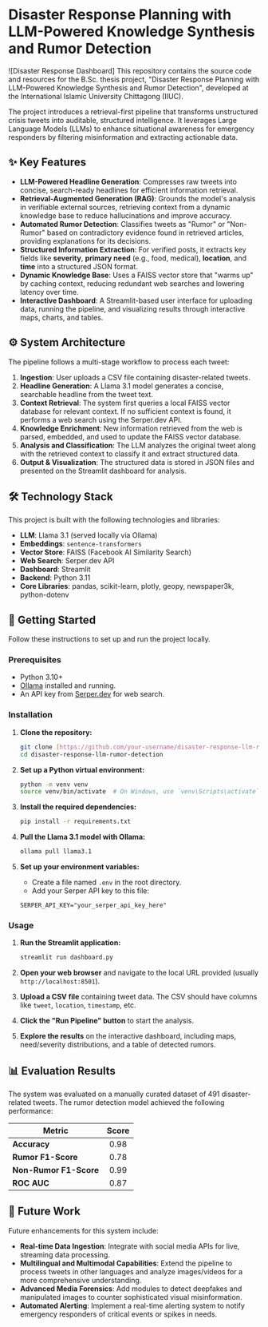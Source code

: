 # Disaster Response Planning with LLM-Powered Knowledge Synthesis and Rumor Detection

![Disaster Response Dashboard] This repository contains the source code and resources for the B.Sc. thesis project, "Disaster Response Planning with LLM-Powered Knowledge Synthesis and Rumor Detection", developed at the International Islamic University Chittagong (IIUC).

The project introduces a retrieval-first pipeline that transforms unstructured crisis tweets into auditable, structured intelligence. It leverages Large Language Models (LLMs) to enhance situational awareness for emergency responders by filtering misinformation and extracting actionable data.

## ✨ Key Features

-   **LLM-Powered Headline Generation**: Compresses raw tweets into concise, search-ready headlines for efficient information retrieval.
-   **Retrieval-Augmented Generation (RAG)**: Grounds the model's analysis in verifiable external sources, retrieving context from a dynamic knowledge base to reduce hallucinations and improve accuracy.
-   **Automated Rumor Detection**: Classifies tweets as "Rumor" or "Non-Rumor" based on contradictory evidence found in retrieved articles, providing explanations for its decisions.
-   **Structured Information Extraction**: For verified posts, it extracts key fields like **severity**, **primary need** (e.g., food, medical), **location**, and **time** into a structured JSON format.
-   **Dynamic Knowledge Base**: Uses a FAISS vector store that "warms up" by caching context, reducing redundant web searches and lowering latency over time.
-   **Interactive Dashboard**: A Streamlit-based user interface for uploading data, running the pipeline, and visualizing results through interactive maps, charts, and tables.

## ⚙️ System Architecture

The pipeline follows a multi-stage workflow to process each tweet:

1.  **Ingestion**: User uploads a CSV file containing disaster-related tweets.
2.  **Headline Generation**: A Llama 3.1 model generates a concise, searchable headline from the tweet text.
3.  **Context Retrieval**: The system first queries a local FAISS vector database for relevant context. If no sufficient context is found, it performs a web search using the Serper.dev API.
4.  **Knowledge Enrichment**: New information retrieved from the web is parsed, embedded, and used to update the FAISS vector database.
5.  **Analysis and Classification**: The LLM analyzes the original tweet along with the retrieved context to classify it and extract structured data.
6.  **Output & Visualization**: The structured data is stored in JSON files and presented on the Streamlit dashboard for analysis.

## 🛠️ Technology Stack

This project is built with the following technologies and libraries:

-   **LLM**: Llama 3.1 (served locally via Ollama)
-   **Embeddings**: `sentence-transformers`
-   **Vector Store**: FAISS (Facebook AI Similarity Search)
-   **Web Search**: Serper.dev API
-   **Dashboard**: Streamlit
-   **Backend**: Python 3.11
-   **Core Libraries**: pandas, scikit-learn, plotly, geopy, newspaper3k, python-dotenv

## 🚀 Getting Started

Follow these instructions to set up and run the project locally.

### Prerequisites

-   Python 3.10+
-   [Ollama](https://ollama.com/) installed and running.
-   An API key from [Serper.dev](https://serper.dev/) for web search.

### Installation

1.  **Clone the repository:**
    ```bash
    git clone [https://github.com/your-username/disaster-response-llm-rumor-detection.git](https://github.com/your-username/disaster-response-llm-rumor-detection.git)
    cd disaster-response-llm-rumor-detection
    ```

2.  **Set up a Python virtual environment:**
    ```bash
    python -m venv venv
    source venv/bin/activate  # On Windows, use `venv\Scripts\activate`
    ```

3.  **Install the required dependencies:**
    ```bash
    pip install -r requirements.txt
    ```

4.  **Pull the Llama 3.1 model with Ollama:**
    ```bash
    ollama pull llama3.1
    ```

5.  **Set up your environment variables:**
    -   Create a file named `.env` in the root directory.
    -   Add your Serper API key to this file:
    ```
    SERPER_API_KEY="your_serper_api_key_here"
    ```

### Usage

1.  **Run the Streamlit application:**
    ```bash
    streamlit run dashboard.py
    ```

2.  **Open your web browser** and navigate to the local URL provided (usually `http://localhost:8501`).

3.  **Upload a CSV file** containing tweet data. The CSV should have columns like `tweet`, `location`, `timestamp`, etc.

4.  **Click the "Run Pipeline" button** to start the analysis.

5.  **Explore the results** on the interactive dashboard, including maps, need/severity distributions, and a table of detected rumors.

## 📊 Evaluation Results

The system was evaluated on a manually curated dataset of 491 disaster-related tweets. The rumor detection model achieved the following performance:

| Metric               | Score  |
| -------------------- | :----: |
| **Accuracy** | 0.98   |
| **Rumor F1-Score** | 0.78   |
| **Non-Rumor F1-Score**| 0.99   |
| **ROC AUC** | 0.87   |

## 🔭 Future Work

Future enhancements for this system include:
-   **Real-time Data Ingestion**: Integrate with social media APIs for live, streaming data processing.
-   **Multilingual and Multimodal Capabilities**: Extend the pipeline to process tweets in other languages and analyze images/videos for a more comprehensive understanding.
-   **Advanced Media Forensics**: Add modules to detect deepfakes and manipulated images to counter sophisticated visual misinformation.
-   **Automated Alerting**: Implement a real-time alerting system to notify emergency responders of critical events or spikes in needs.
